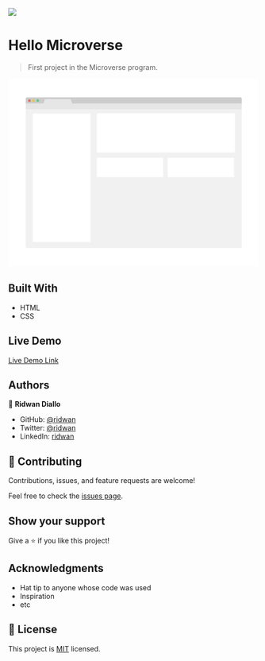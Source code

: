 ![](https://img.shields.io/badge/Microverse-blueviolet)

# Hello Microverse

> First project in the Microverse program.

![screenshot](./app_screenshot.png)


## Built With

- HTML
- CSS


## Live Demo

[Live Demo Link](https://livedemo.com)


## Authors

👤 **Ridwan Diallo**

- GitHub: [@ridwan](https://github.com/ridwanediallo)
- Twitter: [@ridwan](https://twitter.com/RidwaneD)
- LinkedIn: [ridwan](https://www.linkedin.com/in/ridwan-diallo-9a1634193)


## 🤝 Contributing

Contributions, issues, and feature requests are welcome!

Feel free to check the [issues page](../../issues/).

## Show your support

Give a ⭐️ if you like this project!

## Acknowledgments

- Hat tip to anyone whose code was used
- Inspiration
- etc

## 📝 License

This project is [MIT](./MIT.md) licensed.
